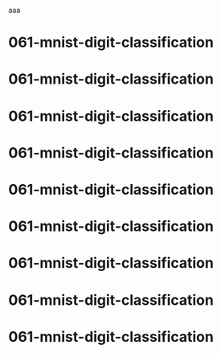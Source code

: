 aaa
# 061-mnist-digit-classification
# 061-mnist-digit-classification
# 061-mnist-digit-classification
# 061-mnist-digit-classification
# 061-mnist-digit-classification
# 061-mnist-digit-classification
# 061-mnist-digit-classification
# 061-mnist-digit-classification
# 061-mnist-digit-classification
